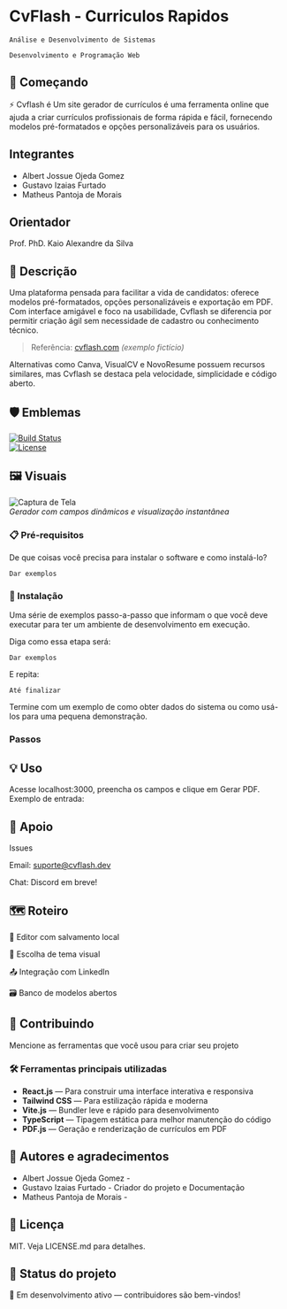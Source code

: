 # CvFlash - Curriculos Rapidos

`Análise e Desenvolvimento de Sistemas`

`Desenvolvimento e Programação Web`

## 🚀 Começando 

⚡️ Cvflash é Um site gerador de currículos é uma ferramenta online que ajuda a criar currículos profissionais de forma rápida e fácil, fornecendo modelos pré-formatados e opções personalizáveis para os usuários. 

## Integrantes

* Albert Jossue Ojeda Gomez
* Gustavo Izaias Furtado 
* Matheus Pantoja de Morais

## Orientador

Prof. PhD. Kaio Alexandre da Silva


## 📖 Descrição

Uma plataforma pensada para facilitar a vida de candidatos: oferece modelos pré-formatados, opções personalizáveis e exportação em PDF. Com interface amigável e foco na usabilidade, Cvflash se diferencia por permitir criação ágil sem necessidade de cadastro ou conhecimento técnico.

> Referência: [cvflash.com](https://cvflash.com) _(exemplo fictício)_

Alternativas como Canva, VisualCV e NovoResume possuem recursos similares, mas Cvflash se destaca pela velocidade, simplicidade e código aberto.

## 🛡️ Emblemas

[![Build Status](https://img.shields.io/badge/build-passing-brightgreen)](https://shields.io)  
[![License](https://img.shields.io/badge/license-MIT-blue.svg)](LICENSE.md)

## 🖼️ Visuais

![Captura de Tela](docs/screenshot.png)  
_Gerador com campos dinâmicos e visualização instantânea_


### 📋 Pré-requisitos

De que coisas você precisa para instalar o software e como instalá-lo?

```
Dar exemplos
```

### 🔧 Instalação

Uma série de exemplos passo-a-passo que informam o que você deve executar para ter um ambiente de desenvolvimento em execução.

Diga como essa etapa será:

```
Dar exemplos
```

E repita:

```
Até finalizar
```

Termine com um exemplo de como obter dados do sistema ou como usá-los para uma pequena demonstração.
### Passos



## 💡 Uso

Acesse localhost:3000, preencha os campos e clique em Gerar PDF. Exemplo de entrada:

## 💬 Apoio

Issues

Email: suporte@cvflash.dev

Chat: Discord em breve!

## 🗺️ Roteiro

🔧 Editor com salvamento local

🎨 Escolha de tema visual

📤 Integração com LinkedIn

🗃️ Banco de modelos abertos

## 🤝 Contribuindo
Mencione as ferramentas que você usou para criar seu projeto

### 🛠️ Ferramentas principais utilizadas

- **React.js** — Para construir uma interface interativa e responsiva
- **Tailwind CSS** — Para estilização rápida e moderna
- **Vite.js** — Bundler leve e rápido para desenvolvimento
- **TypeScript** — Tipagem estática para melhor manutenção do código
- **PDF.js** — Geração e renderização de currículos em PDF
  
## 👥 Autores e agradecimentos

* Albert Jossue Ojeda Gomez - 
* Gustavo Izaias Furtado - Criador do projeto e Documentação
* Matheus Pantoja de Morais - 
  

## 📃 Licença

MIT. Veja LICENSE.md para detalhes.

## 📌 Status do projeto

🚧 Em desenvolvimento ativo — contribuidores são bem-vindos!


